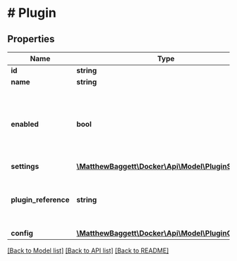 # # Plugin

## Properties

Name | Type | Description | Notes
------------ | ------------- | ------------- | -------------
**id** | **string** |  | [optional]
**name** | **string** |  |
**enabled** | **bool** | True if the plugin is running. False if the plugin is not running, only installed. |
**settings** | [**\MatthewBaggett\Docker\Api\Model\PluginSettings**](PluginSettings.md) |  |
**plugin_reference** | **string** | plugin remote reference used to push/pull the plugin | [optional]
**config** | [**\MatthewBaggett\Docker\Api\Model\PluginConfig**](PluginConfig.md) |  |

[[Back to Model list]](../../README.md#models) [[Back to API list]](../../README.md#endpoints) [[Back to README]](../../README.md)
